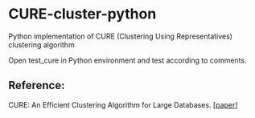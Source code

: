 # CURE-cluster-python

Python implementation of CURE (Clustering Using Representatives) clustering algorithm

Open test_cure in Python environment and test according to comments.

## Reference:
CURE: An Efficient Clustering Algorithm for Large Databases. [[paper](https://www.sciencedirect.com/science/article/pii/S0306437901000084)]
